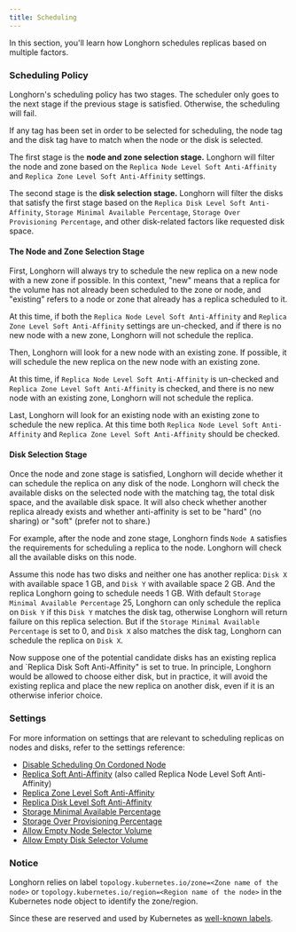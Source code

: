 ```yaml
---
title: Scheduling
---
```


In this section, you'll learn how Longhorn schedules replicas based on multiple factors.

### Scheduling Policy

Longhorn's scheduling policy has two stages. The scheduler only goes to the next stage if the previous stage is satisfied. Otherwise, the scheduling will fail.

If any tag has been set in order to be selected for scheduling, the node tag and the disk tag have to match when the node or the disk is selected.

The first stage is the **node and zone selection stage.** Longhorn will filter the node and zone based on the `Replica Node Level Soft Anti-Affinity` and `Replica Zone Level Soft Anti-Affinity` settings.

The second stage is the **disk selection stage.** Longhorn will filter the disks that satisfy the first stage based on the `Replica Disk Level Soft Anti-Affinity`, `Storage Minimal Available Percentage`, `Storage Over Provisioning Percentage`, and other disk-related factors like requested disk space.

#### The Node and Zone Selection Stage

First, Longhorn will always try to schedule the new replica on a new node with a new zone if possible. In this context, "new" means that a replica for the volume has not already been scheduled to the zone or node, and "existing" refers to a node or zone that already has a replica scheduled to it.

At this time, if both the `Replica Node Level Soft Anti-Affinity` and `Replica Zone Level Soft Anti-Affinity` settings are un-checked, and if there is no new node with a new zone, Longhorn will not schedule the replica.

Then, Longhorn will look for a new node with an existing zone. If possible, it will schedule the new replica on the new node with an existing zone.

At this time, if `Replica Node Level Soft Anti-Affinity` is un-checked and `Replica Zone Level Soft Anti-Affinity` is checked, and there is no new node with an existing zone, Longhorn will not schedule the replica.

Last, Longhorn will look for an existing node with an existing zone to schedule the new replica. At this time both `Replica Node Level Soft Anti-Affinity` and `Replica Zone Level Soft Anti-Affinity` should be checked.

#### Disk Selection Stage

Once the node and zone stage is satisfied, Longhorn will decide whether it can schedule the replica on any disk of the node. Longhorn will check the available disks on the selected node with the matching tag, the total disk space, and the available disk space. It will also check whether another replica already exists and whether anti-affinity is set to be "hard" (no sharing) or "soft" (prefer not to share.)

For example, after the node and zone stage, Longhorn finds `Node A` satisfies the requirements for scheduling a replica to the node. Longhorn will check all the available disks on this node.

Assume this node has two disks and neither one has another replica: `Disk X` with available space 1 GB, and `Disk Y` with available space 2 GB. And the replica Longhorn going to schedule needs 1 GB. With default `Storage Minimal Available Percentage` 25, Longhorn can only schedule the replica on `Disk Y` if this `Disk Y` matches the disk tag, otherwise Longhorn will return failure on this replica selection. But if the `Storage Minimal Available Percentage` is set to 0, and `Disk X` also matches the disk tag, Longhorn can schedule the replica on `Disk X`.

Now suppose one of the potential candidate disks has an existing replica and `Replica Disk Soft Anti-Affinity" is set to true.  In principle, Longhorn would be allowed to choose either disk, but in practice, it will avoid the existing replica and place the new replica on another disk, even if it is an otherwise inferior choice.

### Settings

For more information on settings that are relevant to scheduling replicas on nodes and disks, refer to the settings reference:

- [Disable Scheduling On Cordoned Node](../../references/settings#disable-scheduling-on-cordoned-node)
- [Replica Soft Anti-Affinity](../../references/settings#replica-node-level-soft-anti-affinity) (also called Replica Node Level Soft Anti-Affinity)
- [Replica Zone Level Soft Anti-Affinity](../../references/settings#replica-zone-level-soft-anti-affinity)
- [Replica Disk Level Soft Anti-Affinity](../../references/settings#replica-disk-level-soft-anti-affinity)
- [Storage Minimal Available Percentage](../../references/settings#storage-minimal-available-percentage)
- [Storage Over Provisioning Percentage](../../references/settings#storage-over-provisioning-percentage)
- [Allow Empty Node Selector Volume](../../references/settings#allow-empty-node-selector-volume)
- [Allow Empty Disk Selector Volume](../../references/settings#allow-empty-disk-selector-volume)

### Notice
Longhorn relies on label `topology.kubernetes.io/zone=<Zone name of the node>` or `topology.kubernetes.io/region=<Region name of the node>` in the Kubernetes node object to identify the zone/region.

Since these are reserved and used by Kubernetes as [well-known labels](https://kubernetes.io/docs/reference/labels-annotations-taints#topologykubernetesiozone).
